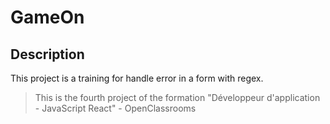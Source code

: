 # GameOn

## Description

This project is a training for handle error in a form with regex.

> This is the fourth project of the formation "Développeur d'application - JavaScript React" - OpenClassrooms
